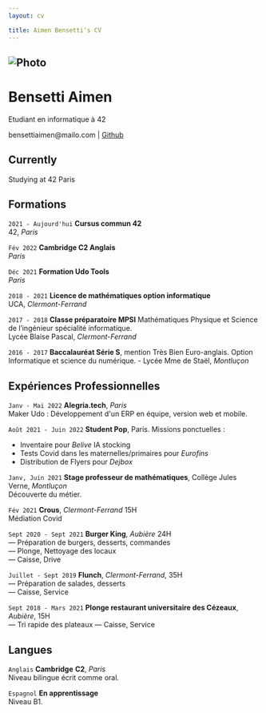```yaml
---
layout: cv

title: Aimen Bensetti's CV
---
```

## ![Photo](https://user-images.githubusercontent.com/85625233/189499457-b2a79487-4ff8-4616-8221-56a451171850.jpg)
# Bensetti Aimen
Etudiant en informatique à 42

 <div id="webaddress"> bensettiaimen@mailo.com |
 <a href="https://github.com/Abensett">Github</a>
</div>

## Currently

Studying at 42 Paris

## Formations

`2021 - Aujourd'hui`  __Cursus commun 42__     
42, _Paris_

`Fév 2022` __Cambridge C2 Anglais__   
_Paris_

`Déc 2021` __Formation Udo Tools__  
_Paris_

`2018 - 2021`  __Licence de mathématiques option informatique__  
UCA, _Clermont-Ferrand_

`2017 - 2018` __Classe préparatoire MPSI__ Mathématiques Physique et Science de l’ingénieur spécialité informatique.  
Lycée Blaise Pascal, _Clermont-Ferrand_

`2016 - 2017` __Baccalauréat Série S__, mention Très Bien Euro-anglais. Option Informatique et science du numérique.  -
Lycée Mme de Staël, _Montluçon_

## Expériences Professionnelles

`Janv - Mai 2022`  __Alegria.tech__, _Paris_  
Maker Udo : Développement d'un ERP en équipe, version web et mobile.

`Août 2021 - Juin 2022` __Student Pop__, Paris. Missions ponctuelles :
- Inventaire pour _Belive_ IA stocking  
- Tests Covid dans les maternelles/primaires pour _Eurofins_  
- Distribution de Flyers pour _Dejbox_  

`Janv, Juin 2021` __Stage professeur de mathématiques__, Collège Jules Verne, _Montluçon_  
Découverte du métier.  

`Fév 2021` __Crous__, _Clermont-Ferrand_ 15H  
Médiation Covid

`Sept 2020 - Sept 2021` __Burger King__, _Aubière_ 24H  
— Préparation de burgers, desserts, commandes  
— Plonge, Nettoyage des locaux  
— Caisse, Drive  

`Juillet - Sept 2019` __Flunch__, _Clermont-Ferrand_, 35H  
— Préparation de salades, desserts  
— Caisse, Service  

`Sept 2018 - Mars 2021` __Plonge restaurant universitaire des Cézeaux__, _Aubière_, 15H    
— Tri rapide des plateaux
— Caisse, Service  


## Langues

`Anglais` __Cambridge__ __C2__, _Paris_  
Niveau bilingue écrit comme oral.

`Espagnol` __En apprentissage__  
Niveau B1.








